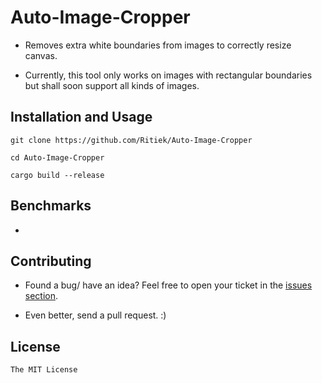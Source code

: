 # Auto-Image-Cropper

- Removes extra white boundaries from images to correctly resize canvas.

- Currently, this tool only works on images with rectangular boundaries but shall soon support all kinds of images.

## Installation and Usage

`git clone https://github.com/Ritiek/Auto-Image-Cropper`

`cd Auto-Image-Cropper`

`cargo build --release`

## Benchmarks

- 

## Contributing

- Found a bug/ have an idea? Feel free to open your ticket in the [issues section](../../issues).

- Even better, send a pull request. :)

## License

`The MIT License`
